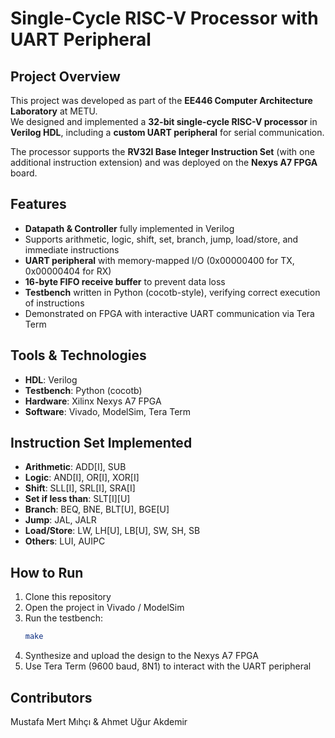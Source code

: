 # Single-Cycle RISC-V Processor with UART Peripheral  

## Project Overview  
This project was developed as part of the **EE446 Computer Architecture Laboratory** at METU.  
We designed and implemented a **32-bit single-cycle RISC-V processor** in **Verilog HDL**, including a **custom UART peripheral** for serial communication.  

The processor supports the **RV32I Base Integer Instruction Set** (with one additional instruction extension) and was deployed on the **Nexys A7 FPGA** board.  

## Features  
- **Datapath & Controller** fully implemented in Verilog  
- Supports arithmetic, logic, shift, set, branch, jump, load/store, and immediate instructions  
- **UART peripheral** with memory-mapped I/O (0x00000400 for TX, 0x00000404 for RX)  
- **16-byte FIFO receive buffer** to prevent data loss  
- **Testbench** written in Python (cocotb-style), verifying correct execution of instructions  
- Demonstrated on FPGA with interactive UART communication via Tera Term  

## Tools & Technologies  
- **HDL**: Verilog  
- **Testbench**: Python (cocotb)  
- **Hardware**: Xilinx Nexys A7 FPGA  
- **Software**: Vivado, ModelSim, Tera Term  

## Instruction Set Implemented  
- **Arithmetic**: ADD[I], SUB  
- **Logic**: AND[I], OR[I], XOR[I]  
- **Shift**: SLL[I], SRL[I], SRA[I]  
- **Set if less than**: SLT[I][U]  
- **Branch**: BEQ, BNE, BLT[U], BGE[U]  
- **Jump**: JAL, JALR  
- **Load/Store**: LW, LH[U], LB[U], SW, SH, SB  
- **Others**: LUI, AUIPC  

## How to Run  
1. Clone this repository  
2. Open the project in Vivado / ModelSim  
3. Run the testbench:  
   ```bash
   make
4. Synthesize and upload the design to the Nexys A7 FPGA
5. Use Tera Term (9600 baud, 8N1) to interact with the UART peripheral

## Contributors

Mustafa Mert Mıhçı & Ahmet Uğur Akdemir
